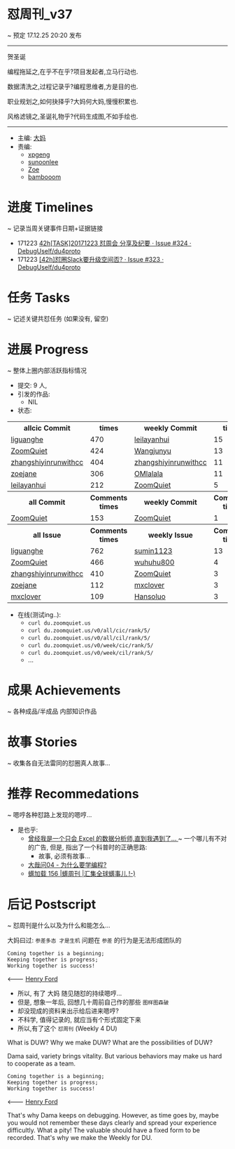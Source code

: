 # 怼周刊_v37
~ 预定 17.12.25 20:20 发布

-----------------------------------------

贺圣诞 

编程拖延之,在乎不在乎?项目发起者,立马行动也.

数据清洗之,过程记录乎?编程思维者,方是目的也.

职业规划之,如何抉择乎?大妈何大妈,慢慢积累也.

风格滤镜之,圣诞礼物乎?代码生成图,不如手绘也.

-----------------------------------------

- 主编: [大妈](http://du.zoomquiet.io/2014-02/ac0-zq/)
- 责编:
    + [xpgeng](http://du.zoomquiet.io/2017-04/about-xpgeng/)
    + [sunoonlee](http://du.zoomquiet.io/2017-04/about-sunoonlee/)
    + [Zoe](http://du.zoomquiet.io/2017-04/about-zoe/)
    + [bambooom](http://du.zoomquiet.io/2017-04/about-bambooom/)

# 进度 Timelines
~ 记录当周关键事件日期+证据链接

- 171223 [42h[TASK]20171223 怼周会 分享及纪要 · Issue #324 · DebugUself/du4proto](https://github.com/DebugUself/du4proto/issues/324)
- 171223 [[42h]怼圈Slack要升级空间否? · Issue #323 · DebugUself/du4proto](https://github.com/DebugUself/du4proto/issues/323)


# 任务 Tasks
~ 记述关键共怼任务 (如果没有, 留空)




# 进展 Progress
~ 整体上圈内部活跃指标情况

- 提交: 9 人,
- 引发的作品:
	+ NIL
- 状态:

<table>
<tr><th>allcic Commit</th><th> times</th><th>weekly Commit</th><th> times</th></tr>
<tr><td>
            <a href='http://github.com/liguanghe'>liguanghe</a></td><td>470</td>
        <td>
            <a href='http://github.com/leilayanhui'>leilayanhui</a></td><td>15</td>

<tr><td>
            <a href='http://github.com/ZoomQuiet'>ZoomQuiet</a></td><td>424</td>
        <td>
            <a href='http://github.com/Wangjunyu'>Wangjunyu</a></td><td>13</td>

<tr><td>
            <a href='http://github.com/zhangshiyinrunwithcc'>zhangshiyinrunwithcc</a></td><td>404</td>
        <td>
            <a href='http://github.com/zhangshiyinrunwithcc'>zhangshiyinrunwithcc</a></td><td>11</td>

<tr><td>
            <a href='http://github.com/zoejane'>zoejane</a></td><td>306</td>
        <td>
            <a href='http://github.com/OMlalala'>OMlalala</a></td><td>11</td>

<tr><td>
            <a href='http://github.com/leilayanhui'>leilayanhui</a></td><td>212</td>
        <td>
            <a href='http://github.com/ZoomQuiet'>ZoomQuiet</a></td><td>5</td>

<tr><th>all Commit </th><th>Comments times</th><th>weekly Commit</th><th>Comments times</th></tr>
<tr><td>
            <a href='http://github.com/ZoomQuiet'>ZoomQuiet</a></td><td>153</td>
        <td>
            <a href='http://github.com/ZoomQuiet'>ZoomQuiet</a></td><td>1</td>

<tr><th>all Issue </th><th>Comments times</th><th>weekly Issue</th><th>Comments times</th></tr>
<tr><td>
            <a href='http://github.com/liguanghe'>liguanghe</a></td><td>762</td>
        <td>
            <a href='http://github.com/sumin1123'>sumin1123</a></td><td>13</td>

<tr><td>
            <a href='http://github.com/ZoomQuiet'>ZoomQuiet</a></td><td>466</td>
        <td>
            <a href='http://github.com/wuhuhu800'>wuhuhu800</a></td><td>4</td>

<tr><td>
            <a href='http://github.com/zhangshiyinrunwithcc'>zhangshiyinrunwithcc</a></td><td>410</td>
        <td>
            <a href='http://github.com/ZoomQuiet'>ZoomQuiet</a></td><td>3</td>

<tr><td>
            <a href='http://github.com/zoejane'>zoejane</a></td><td>112</td>
        <td>
            <a href='http://github.com/mxclover'>mxclover</a></td><td>3</td>

<tr><td>
            <a href='http://github.com/mxclover'>mxclover</a></td><td>109</td>
        <td>
            <a href='http://github.com/Hansoluo'>Hansoluo</a></td><td>3</td>

</table>

- 在线(测试ing..):
    + `curl du.zoomquiet.us`
    + `curl du.zoomquiet.us/v0/all/cic/rank/5/`
    + `curl du.zoomquiet.us/v0/all/cil/rank/5/`
    + `curl du.zoomquiet.us/v0/week/cic/rank/5/`
    + `curl du.zoomquiet.us/v0/week/cil/rank/5/`
    + ...


# 成果 Achievements
~ 各种成品/半成品 内部知识作品


# 故事 Stories
~ 收集各自无法雷同的怼圈真人故事...

# 推荐 Recommedations
~ 嗯哼各种怼路上发现的嗯哼...

- 是也乎:  
    + [曾经我是一个只会 Excel 的数据分析师,直到我遇到了... ](https://mp.weixin.qq.com/s/0FuTvew5Pl-hblf5A1PhTw) ~ 一个哪儿有不对的广告, 但是, 指出了一个科普时的正确思路:
        * 故事, 必须有故事...
    + [大哉问04 - 为什么要学编程?](https://mp.weixin.qq.com/s/Az8R--j0fiM1Q4AeELoUSw)
    + [蠎加载 156 |蠎周刊 |汇集全球蠎事儿 !-)](http://weekly.pychina.org/importpython/importpython-156.html)

# 后记 Postscript
~ 怼周刊是什么以及为什么和能怎么...

大妈曰过: `参差多态 才是生机`
问题在 `参差` 的行为是无法形成团队的

	Coming together is a beginning; 
	Keeping together is progress; 
	Working together is success!

<--- [Henry Ford](https://www.brainyquote.com/quotes/quotes/h/henryford121997.html)

- 所以, 有了 大妈 随见随怼的持续嗯哼...
- 但是, 想象一年后, 回想几十周前自己作的那些 `图样图森破` 
- 却没现成的资料来出示给后进来嗯哼?
- 不科学, 值得记录的, 就应当有个形式固定下来
- 所以,有了这个 `怼周刊` (Weekly 4 DU)

What is DUW?
Why we make DUW?
What are the possibilities of DUW?

Dama said, variety brings vitality.
But various behaviors may make us hard to cooperate as a team.

	Coming together is a beginning; 
	Keeping together is progress; 
	Working together is success!

<--- [Henry Ford](https://www.brainyquote.com/quotes/quotes/h/henryford121997.html)

That's why Dama keeps on debugging.
However, as time goes by, maybe you would not remember these days clearly and spread your experience difficultly.
What a pity!
The valuable should have a fixed form to be recorded.
That's why we make the Weekly for DU.



